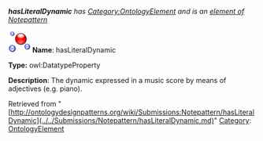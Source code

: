 ___hasLiteralDynamic__ has [Category:OntologyElement](../../Category/OntologyElement.md "Category:OntologyElement") and is an [element of](../../Property/ElementOf.md "Property:ElementOf") [Notepattern](../../Submissions/Notepattern.md "Submissions:Notepattern")_


  




[![DatatypeProperty](../../images/thumb/a/a5/DatatypeProperty.gif/45px-DatatypeProperty.gif)](../../Image/DatatypeProperty.gif.md "DatatypeProperty")
__Name__: hasLiteralDynamic 


__Type:__ owl:DatatypeProperty 


__Description__: The dynamic expressed in a music score by means of adjectives (e.g. piano). 





Retrieved from "[http://ontologydesignpatterns.org/wiki/Submissions:Notepattern/hasLiteralDynamic](../../Submissions/Notepattern/hasLiteralDynamic.md)"
 [Category](http://ontologydesignpatterns.org/wiki/Special:Categories "Special:Categories"): [OntologyElement](../../Category/OntologyElement.md "Category:OntologyElement")